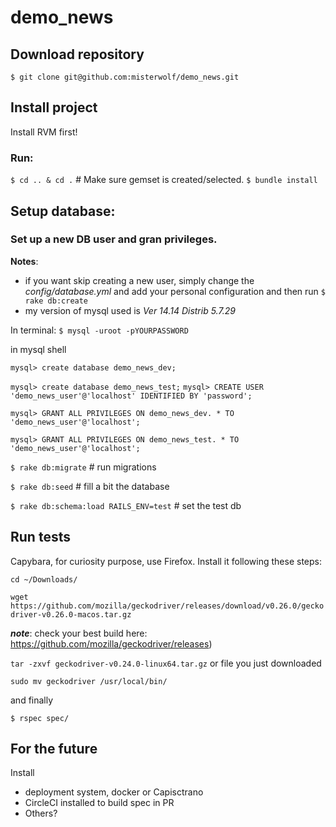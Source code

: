 # demo_news

## Download repository
`$ git clone git@github.com:misterwolf/demo_news.git`

## Install project
Install RVM first!

### Run:
`$ cd .. & cd .` # Make sure gemset is created/selected.
`$ bundle install`

## Setup database:

### Set up a new DB user and gran privileges.
**Notes**:
 - if you want skip creating a new user, simply change the *config/database.yml* and add your personal configuration and then run `$ rake db:create`
 - my version of mysql used is _Ver 14.14 Distrib 5.7.29_

In terminal:
`$ mysql -uroot -pYOURPASSWORD`

in mysql shell

`mysql> create database demo_news_dev;`

`mysql> create database demo_news_test;`
`mysql> CREATE USER 'demo_news_user'@'localhost' IDENTIFIED BY 'password';`

`mysql> GRANT ALL PRIVILEGES ON demo_news_dev. * TO 'demo_news_user'@'localhost';`

`mysql> GRANT ALL PRIVILEGES ON demo_news_test. * TO 'demo_news_user'@'localhost';`

`$ rake db:migrate` # run migrations

`$ rake db:seed` # fill a bit the database

`$ rake db:schema:load RAILS_ENV=test` # set the test db

## Run tests
Capybara, for curiosity purpose, use Firefox. Install it following these steps:

`cd ~/Downloads/`

`wget https://github.com/mozilla/geckodriver/releases/download/v0.26.0/geckodriver-v0.26.0-macos.tar.gz`

***note***: check your best build here: https://github.com/mozilla/geckodriver/releases)

`tar -zxvf geckodriver-v0.24.0-linux64.tar.gz` or file you just downloaded

`sudo mv geckodriver /usr/local/bin/`

and finally

`$ rspec spec/`

## For the future
 Install
  - deployment system, docker or Capisctrano
  - CircleCI installed to build spec in PR
  - Others?
